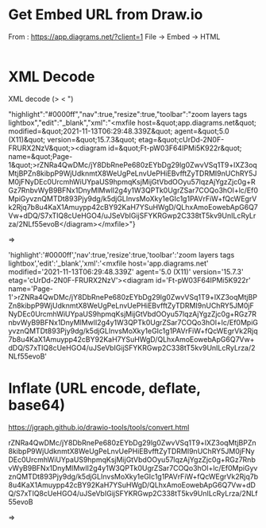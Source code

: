 # Get Embed URL from Draw.io

From : https://app.diagrams.net/?client=1
File -> Embed -> HTML
<div class="mxgraph" style="max-width:100%;border:1px solid transparent;" data-mxgraph="{&quot;highlight&quot;:&quot;#0000ff&quot;,&quot;nav&quot;:true,&quot;resize&quot;:true,&quot;toolbar&quot;:&quot;zoom layers tags lightbox&quot;,&quot;edit&quot;:&quot;_blank&quot;,&quot;xml&quot;:&quot;&lt;mxfile host=\&quot;app.diagrams.net\&quot; modified=\&quot;2021-11-13T06:29:48.339Z\&quot; agent=\&quot;5.0 (X11)\&quot; version=\&quot;15.7.3\&quot; etag=\&quot;cUrDd-2N0F-FRURX2NzV\&quot;&gt;&lt;diagram id=\&quot;Ft-pW03F64IPMi5K922r\&quot; name=\&quot;Page-1\&quot;&gt;rZNRa4QwDMc/jY8DbRnePe680zEYbDg29lg0ZwvVSq1T9+lXZ3oqMtjBPZn8kibpP9WjUdknmtX8WeUgPeLnvUePHiEBvfftZyTDRMI9nUChRY5JM0jFNyDEc0UrcmhWiUYpaUS9hpmqKsjMijGtVbdOOyu57lqzAjYgzZjc0g+RGz7RnbvWyB9BFNx1DnyMlMwlI2g4y1W3QPTk0UgrZSar7COQo3hOl+lc/Ef0MpiGyvznQMTDt893Pjy9dg/k5djGLInvsMoXky1eGIc1g1PAVrFiW+fQcWEgrVk2Rjq7b8u4KaX1Amuypp42cBY92KaH7YSuHWgD/QLhxAmoEowebApG6Q7Vw+dDQ/S7xTIQ8cUeHGO4/uJSeVbIGijSFYKRGwp2C338tT5kv9UnILcRyLrza/2NLf55evoB&lt;/diagram&gt;&lt;/mxfile&gt;&quot;}"></div>
<script type="text/javascript" src="https://viewer.diagrams.net/js/viewer-static.min.js"></script>

# XML Decode

XML decode (&gt; &lt; &quot;)

&quot;highlight&quot;:&quot;#0000ff&quot;,&quot;nav&quot;:true,&quot;resize&quot;:true,&quot;toolbar&quot;:&quot;zoom layers tags lightbox&quot;,&quot;edit&quot;:&quot;_blank&quot;,&quot;xml&quot;:&quot;&lt;mxfile host=\&quot;app.diagrams.net\&quot; modified=\&quot;2021-11-13T06:29:48.339Z\&quot; agent=\&quot;5.0 (X11)\&quot; version=\&quot;15.7.3\&quot; etag=\&quot;cUrDd-2N0F-FRURX2NzV\&quot;&gt;&lt;diagram id=\&quot;Ft-pW03F64IPMi5K922r\&quot; name=\&quot;Page-1\&quot;&gt;rZNRa4QwDMc/jY8DbRnePe680zEYbDg29lg0ZwvVSq1T9+lXZ3oqMtjBPZn8kibpP9WjUdknmtX8WeUgPeLnvUePHiEBvfftZyTDRMI9nUChRY5JM0jFNyDEc0UrcmhWiUYpaUS9hpmqKsjMijGtVbdOOyu57lqzAjYgzZjc0g+RGz7RnbvWyB9BFNx1DnyMlMwlI2g4y1W3QPTk0UgrZSar7COQo3hOl+lc/Ef0MpiGyvznQMTDt893Pjy9dg/k5djGLInvsMoXky1eGIc1g1PAVrFiW+fQcWEgrVk2Rjq7b8u4KaX1Amuypp42cBY92KaH7YSuHWgD/QLhxAmoEowebApG6Q7Vw+dDQ/S7xTIQ8cUeHGO4/uJSeVbIGijSFYKRGwp2C338tT5kv9UnILcRyLrza/2NLf55evoB&lt;/diagram&gt;&lt;/mxfile&gt;&quot;}

=>

'highlight':'#0000ff','nav':true,'resize':true,'toolbar':'zoom layers tags lightbox','edit':'_blank','xml':'<mxfile host=\'app.diagrams.net\' modified=\'2021-11-13T06:29:48.339Z\' agent=\'5.0 (X11)\' version=\'15.7.3\' etag=\'cUrDd-2N0F-FRURX2NzV\'><diagram id=\'Ft-pW03F64IPMi5K922r\' name=\'Page-1\'>rZNRa4QwDMc/jY8DbRnePe680zEYbDg29lg0ZwvVSq1T9+lXZ3oqMtjBPZn8kibpP9WjUdknmtX8WeUgPeLnvUePHiEBvfftZyTDRMI9nUChRY5JM0jFNyDEc0UrcmhWiUYpaUS9hpmqKsjMijGtVbdOOyu57lqzAjYgzZjc0g+RGz7RnbvWyB9BFNx1DnyMlMwlI2g4y1W3QPTk0UgrZSar7COQo3hOl+lc/Ef0MpiGyvznQMTDt893Pjy9dg/k5djGLInvsMoXky1eGIc1g1PAVrFiW+fQcWEgrVk2Rjq7b8u4KaX1Amuypp42cBY92KaH7YSuHWgD/QLhxAmoEowebApG6Q7Vw+dDQ/S7xTIQ8cUeHGO4/uJSeVbIGijSFYKRGwp2C338tT5kv9UnILcRyLrza/2NLf55evoB</diagram></mxfile>'

# Inflate (URL encode, deflate, base64)

https://jgraph.github.io/drawio-tools/tools/convert.html

rZNRa4QwDMc/jY8DbRnePe680zEYbDg29lg0ZwvVSq1T9+lXZ3oqMtjBPZn8kibpP9WjUdknmtX8WeUgPeLnvUePHiEBvfftZyTDRMI9nUChRY5JM0jFNyDEc0UrcmhWiUYpaUS9hpmqKsjMijGtVbdOOyu57lqzAjYgzZjc0g+RGz7RnbvWyB9BFNx1DnyMlMwlI2g4y1W3QPTk0UgrZSar7COQo3hOl+lc/Ef0MpiGyvznQMTDt893Pjy9dg/k5djGLInvsMoXky1eGIc1g1PAVrFiW+fQcWEgrVk2Rjq7b8u4KaX1Amuypp42cBY92KaH7YSuHWgD/QLhxAmoEowebApG6Q7Vw+dDQ/S7xTIQ8cUeHGO4/uJSeVbIGijSFYKRGwp2C338tT5kv9UnILcRyLrza/2NLf55evoB

=>

<mxGraphModel dx="1350" dy="793" grid="1" gridSize="10" guides="1" tooltips="1" connect="1" arrows="1" fold="1" page="1" pageScale="1" pageWidth="850" pageHeight="1100" math="0" shadow="0"><root><mxCell id="0"/><mxCell id="1" parent="0"/><mxCell id="Ch7TYVhyJQwA2PDuFaGF-1" value="" style="ellipse;whiteSpace=wrap;html=1;aspect=fixed;" parent="1" vertex="1"><mxGeometry x="380" y="370" width="80" height="80" as="geometry"/></mxCell><mxCell id="Ch7TYVhyJQwA2PDuFaGF-2" value="" style="ellipse;whiteSpace=wrap;html=1;" parent="1" vertex="1"><mxGeometry x="300" y="290" width="120" height="80" as="geometry"/></mxCell></root></mxGraphModel>
